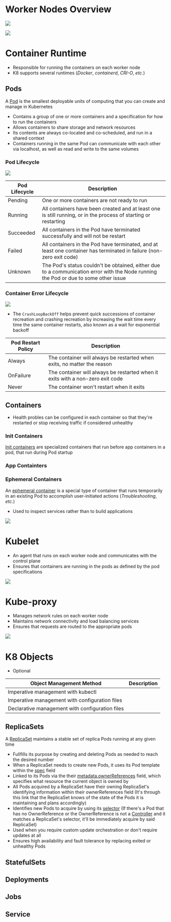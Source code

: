 # Worker Nodes Overview

![](https://github.com/JonmarCorpuz/SecondBrain/blob/main/Assets/More%20Assets/Screenshot%202024-11-14%20171455.png)

![](https://github.com/JonmarCorpuz/SecondBrain/blob/main/Assets/Whitespace.png)

# Container Runtime

* Responsible for running the containers on each worker node
* K8 supports several runtimes (*Docker*, *containerd*, *CRI-O*, *etc.*)

## Pods

A [Pod](https://kubernetes.io/docs/concepts/workloads/pods/#:~:text=the%20smallest%20deployable%20units%20of%20computing%20that%20you%20can%20create%20and%20manage%20in%20Kubernetes) is the smallest deployable units of computing that you can create and manage in Kubernetes

* Contains a group of one or more containers and a specification for how to run the containers
* Allows containers to share storage and network resources
* Its contents are always co-located and co-scheduled, and run in a shared context
* Containers running in the same Pod can communicate with each other via localhost, as well as read and write to the same volumes

### Pod Lifecycle

![](https://github.com/JonmarCorpuz/SecondBrain/blob/main/Assets/More%20Assets/Screenshot%202024-11-14%20181849.png)

| Pod Lifecycle | Description |
| --- | --- |
| Pending | One or more containers are not ready to run |
| Running | All containers have been created and at least one is still running, or in the process of starting or restarting |
| Succeeded | All containers in the Pod have terminated successfully and will not be restart |
| Failed | All containers in the Pod have terminated, and at least one container has terminated in failure (non-zero exit code) |
| Unknown | The Pod's status couldn't be obtained, either due to a communication error with the Node running the Pod or due to some other issue |

### Container Error Lifecycle

![](https://github.com/JonmarCorpuz/SecondBrain/blob/main/Assets/More%20Assets/Screenshot%202024-11-14%20192429.png)

* The `CrashLoopBackOff` helps prevent quick successions of container recreation and crashing recreation by increasing the wait time every time the same container restarts, also known as a wait for exponential backoff

| Pod Restart Policy | Description |
| --- | --- |
| Always | The container will always be restarted when exits, no matter the reason |
| OnFailure | The container will always be restarted when it exits with a non-zero exit code |
| Never | The container won't restart when it exits |

## Containers

* Health probles can be configured in each container so that they're restarted or stop receiving traffic if considered unhealthy

### Init Containers

[Init containers](https://kubernetes.io/docs/concepts/workloads/pods/init-containers/#:~:text=specialized%20containers%20that,Pod) are specialized containers that run before app containers in a pod, that run during Pod startup

### App Containters

### Ephemeral Containers

An [ephemeral container](https://kubernetes.io/docs/concepts/workloads/pods/ephemeral-containers/#:~:text=a%20special%20type,accomplish%20user%2Dinitiated) is a special type of container that runs temporarily in an existing Pod to accomplish user-initiated actions (*Troubleshooting*, *etc.*)

* Used to inspect services rather than to build applications

![](https://github.com/JonmarCorpuz/SecondBrain/blob/main/Assets/Whitespace.png)

# Kubelet

* An agent that runs on each worker node and communicates with the control plane
* Ensures that containers are running in the pods as defined by the pod specifications

![](https://github.com/JonmarCorpuz/SecondBrain/blob/main/Assets/Whitespace.png)

# Kube-proxy

* Manages network rules on each worker node
* Maintains network connectivity and load balancing services
* Ensures that requests are routed to the appropriate pods

![](https://github.com/JonmarCorpuz/SecondBrain/blob/main/Assets/Whitespace.png)

# K8 Objects

* Optional

| Object Management Method | Description |
| --- | --- |
| Imperative management with kubectl | |
| Imperative management with configuration files | |
| Declarative management with configuration files | |

## ReplicaSets

A [ReplicaSet](https://kubernetes.io/docs/concepts/workloads/controllers/replicaset/#:~:text=purpose%20is%20to-,maintain%20a%20stable%20set%20of%20replica%20Pods%20running%20at%20any%20given%20time,-.%20Usually%2C%20you%20define) maintains a stable set of replica Pods running at any given time

* Fullfills its purpose by creating and deleting Pods as needed to reach the desired number
* When a ReplicaSet needs to create new Pods, it uses its Pod template within the [spec](link.com) field 
* Linked to its Pods via the their [metadata.ownerReferences](https://kubernetes.io/docs/concepts/workloads/controllers/replicaset/#:~:text=purpose%20is%20to-,maintain%20a%20stable%20set%20of%20replica%20Pods%20running%20at%20any%20given%20time,-.%20Usually%2C%20you%20define) field, which specifies what resource the current object is owned by
* All Pods acquired by a ReplicaSet have their owning ReplicaSet's identifying information within their ownerReferences field (It's through this link that the ReplicaSet knows of the state of the Pods it is maintaining and plans accordingly)
* Identifies new Pods to acquire by using its [selector](link.com) (If there's a Pod that has no OwnerReference or the OwnerReference is not a [Controller](https://kubernetes.io/docs/concepts/architecture/controller/#:~:text=a%20control%20loop%20is%20a%20non%2Dterminating%20loop%20that%20regulates%20the%20state%20of%20a%20system) and it matches a ReplicaSet's selector, it'll be immediately acquire by said ReplicaSet)
* Used when you require custom update orchestration or don't require updates at all
* Ensures high availability and fault tolerance by replacing exited or unhealthy Pods 

## StatefulSets

## Deployments

## Jobs

## Service
